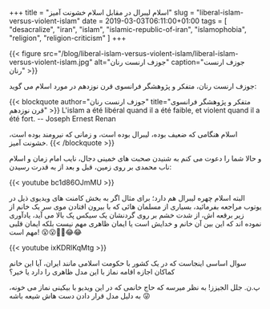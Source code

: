 +++
title = "اسلام لیبرال در مقابل اسلام خشونت آمیز"
slug = "liberal-islam-versus-violent-islam"
date = 2019-03-03T06:11:00+01:00
tags = [ "desacralize", "iran", "islam", "islamic-republic-of-iran", "islamophobia", "religion", "religion-criticism" ]
+++

{{< figure src="/blog/liberal-islam-versus-violent-islam/liberal-islam-versus-violent-islam.jpg" alt="جوزف ارنست رنان" caption="جوزف ارنست رنان" >}}

جوزف ارنست رنان، متفکر و پژوهشگر فرانسوی قرن نوزدهم در مورد اسلام می گوید:

{{< blockquote author="جوزف ارنست رنان" title="متفکر و پژوهشگر فرانسوی قرن نوزدهم" >}}
L'islam a été libéral quand il a été faible, et violent quand il a été fort. -- Joseph Ernest Renan

اسلام هنگامی که ضعیف بوده، لیبرال بوده است، و زمانی که نیرومند بوده است، خشونت آمیز.
{{< /blockquote >}}

و حالا شما را دعوت می کنم به شنیدن صحبت های خمینی دجال، نایب امام زمان و اسلام ناب محمدی بر روی زمین، قبل و بعد از به قدرت رسیدن:

{{< youtube bc1d86OJmMU >}}

البته اسلام چهره لیبرال هم دارد؛ برای مثال اگر به بخش کامنت های ویدیوی ذیل در یوتوب مراجعه بفرمائید، بسیاری از مسلمان هائی که با بیرون افتادن موی سر یک خانم از زیر برقعه اش، از شدت خشم بر روی گردنشان یک سیکس پک بالا می آید، یادآوری نموده اند که این بین آن خانم و خدایش است یا ایمان ظاهری مهم نیست بلکه ایمان قلبی مهم است! :open_mouth::open_mouth::thinking::thinking::joy::joy:

{{< youtube ixKDRlKqMtg >}}

سوال اساسی اینجاست که در یک کشور با حکومت اسلامی مانند ایران، آیا این خانم کماکان اجازه اقامه نماز با این مدل ظاهری را دارد یا خیر؟

پ.ن. جلل الجیزز! به نظر میرسه که حاج خانمی که در این ویدیو با بیکینی نماز می خونه، به دلیل مدل قرار دادن دست هاش شیعه باشه :stuck_out_tongue_winking_eye:

<!--more-->
